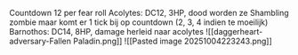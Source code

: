 Countdown 12 per fear roll
Acolytes: DC12, 3HP, dood worden ze Shambling zombie maar komt er 1 tick bij op countdown (2, 3, 4 indien te moeilijk)
Barnothos: DC14, 8HP, damage herleid naar acolytes
![[daggerheart-adversary-Fallen Paladin.png]]
![[Pasted image 20251004223243.png]]